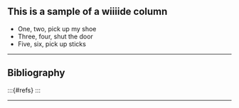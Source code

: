 ## This is a sample of a wiiiide column

- One, two, pick up my shoe
- Three, four, shut the door
- Five, six, pick up sticks

----

## Bibliography

:::{#refs}
:::

----
